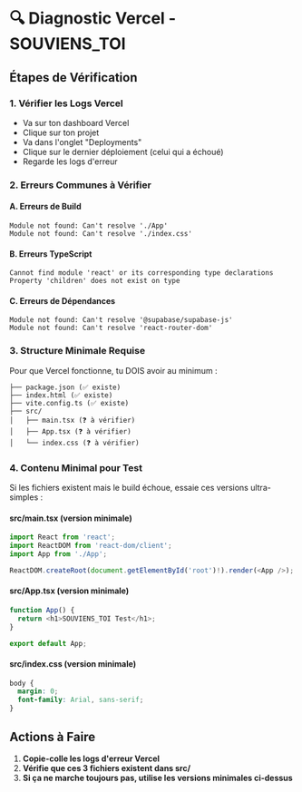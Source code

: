 # 🔍 Diagnostic Vercel - SOUVIENS_TOI

## Étapes de Vérification

### 1. Vérifier les Logs Vercel
- Va sur ton dashboard Vercel
- Clique sur ton projet
- Va dans l'onglet "Deployments"
- Clique sur le dernier déploiement (celui qui a échoué)
- Regarde les logs d'erreur

### 2. Erreurs Communes à Vérifier

#### A. Erreurs de Build
```
Module not found: Can't resolve './App'
Module not found: Can't resolve './index.css'
```

#### B. Erreurs TypeScript
```
Cannot find module 'react' or its corresponding type declarations
Property 'children' does not exist on type
```

#### C. Erreurs de Dépendances
```
Module not found: Can't resolve '@supabase/supabase-js'
Module not found: Can't resolve 'react-router-dom'
```

### 3. Structure Minimale Requise

Pour que Vercel fonctionne, tu DOIS avoir au minimum :

```
├── package.json (✅ existe)
├── index.html (✅ existe)
├── vite.config.ts (✅ existe)
├── src/
│   ├── main.tsx (❓ à vérifier)
│   ├── App.tsx (❓ à vérifier)
│   └── index.css (❓ à vérifier)
```

### 4. Contenu Minimal pour Test

Si les fichiers existent mais le build échoue, essaie ces versions ultra-simples :

#### src/main.tsx (version minimale)
```typescript
import React from 'react';
import ReactDOM from 'react-dom/client';
import App from './App';

ReactDOM.createRoot(document.getElementById('root')!).render(<App />);
```

#### src/App.tsx (version minimale)
```typescript
function App() {
  return <h1>SOUVIENS_TOI Test</h1>;
}

export default App;
```

#### src/index.css (version minimale)
```css
body {
  margin: 0;
  font-family: Arial, sans-serif;
}
```

## Actions à Faire

1. **Copie-colle les logs d'erreur Vercel**
2. **Vérifie que ces 3 fichiers existent dans src/**
3. **Si ça ne marche toujours pas, utilise les versions minimales ci-dessus**